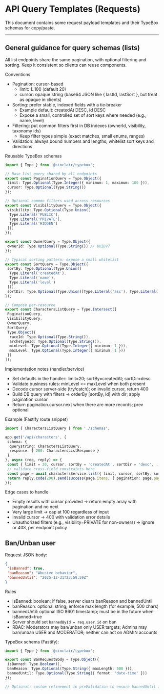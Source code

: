 # API Query Templates (Requests)

This document contains some request payload templates and their TypeBox schemas for copy/paste.

---

## General guidance for query schemas (lists)

All list endpoints share the same pagination, with optional filtering and sorting. Keep it consistent so clients can reuse components.

Conventions

- Pagination: cursor-based
  - limit: 1..100 (default 20)
  - cursor: opaque string (base64 JSON like { lastId, lastSort }, but treat as opaque in clients)
- Sorting: prefer stable, indexed fields with a tie‑breaker
  - Example default: createdAt DESC, id DESC
  - Expose a small, controlled set of sort keys where needed (e.g., name, level)
- Filtering: put common filters first in DB indexes (ownerId, visibility, taxonomy ids)
  - Keep filter types simple (exact matches, small enums, ranges)
- Validation: always bound numbers and lengths; whitelist sort keys and directions

Reusable TypeBox schemas

```ts
import { Type } from '@sinclair/typebox';

// Base list query shared by all endpoints
export const PaginationQuery = Type.Object({
 limit: Type.Optional(Type.Integer({ minimum: 1, maximum: 100 })),
 cursor: Type.Optional(Type.String())
});

// Optional common filters used across resources
export const VisibilityQuery = Type.Object({
 visibility: Type.Optional(Type.Union([
  Type.Literal('PUBLIC'),
  Type.Literal('PRIVATE'),
  Type.Literal('HIDDEN')
 ]))
});

export const OwnerQuery = Type.Object({
 ownerId: Type.Optional(Type.String()) // UUIDv7
});

// Typical sorting pattern: expose a small whitelist
export const SortQuery = Type.Object({
 sortBy: Type.Optional(Type.Union([
  Type.Literal('createdAt'),
  Type.Literal('name'),
  Type.Literal('level')
 ])),
 sortDir: Type.Optional(Type.Union([Type.Literal('asc'), Type.Literal('desc')]))
});

// Compose per-resource
export const CharactersListQuery = Type.Intersect([
 PaginationQuery,
 VisibilityQuery,
 OwnerQuery,
 SortQuery,
 Type.Object({
  raceId: Type.Optional(Type.String()),
  archetypeId: Type.Optional(Type.String()),
  minLevel: Type.Optional(Type.Integer({ minimum: 1 })),
  maxLevel: Type.Optional(Type.Integer({ minimum: 1 }))
 })
]);
```

Implementation notes (handler/service)

- Set defaults in the handler: limit=20; sortBy=createdAt; sortDir=desc
- Validate business rules: minLevel <= maxLevel when both present
- Decode cursor server-side (try/catch); on invalid cursor, return 400
- Build DB query with filters → orderBy [sortBy, id] with dir; apply pagination cursor
- Return pagination.cursor.next when there are more records; prev optional

Example (Fastify route snippet)

```ts
import { CharactersListQuery } from './schemas';

app.get('/api/characters', {
 schema: {
  querystring: CharactersListQuery,
  response: { 200: CharactersListResponse }
 }
}, async (req, reply) => {
 const { limit = 20, cursor, sortBy = 'createdAt', sortDir = 'desc', ...filters } = req.query as any;
 // validate cross-field constraints here
 const page = await charactersService.list({ limit, cursor, sortBy, sortDir, filters });
 return reply.code(200).send(success(page.items, { pagination: page.pagination, requestId: req.id }));
});
```

Edge cases to handle

- Empty results with cursor provided → return empty array with pagination and no next
- Very large limit → cap at 100 regardless of input
- Invalid cursor → 400 with validation error details
- Unauthorized filters (e.g., visibility=PRIVATE for non-owners) → ignore or 403, per endpoint policy

## Ban/Unban user

Request JSON body:

```json
{
 "isBanned": true,
 "banReason": "Abusive behavior",
 "bannedUntil": "2025-12-31T23:59:59Z"
}
```

Rules

- isBanned: boolean; if false, server clears banReason and bannedUntil
- banReason: optional string; enforce max length (for example, 500 chars)
- bannedUntil: optional ISO 8601 timestamp; must be in the future when isBanned=true
- Server should set `bannedById = req.user.id` on ban
- RBAC: Moderators may ban/unban only USER targets; Admins may ban/unban USER and MODERATOR; neither can act on ADMIN accounts

TypeBox schema (Fastify):

```ts
import { Type } from '@sinclair/typebox';

export const BanRequestBody = Type.Object({
 isBanned: Type.Boolean(),
 banReason: Type.Optional(Type.String({ maxLength: 500 })),
 bannedUntil: Type.Optional(Type.String({ format: 'date-time' }))
});

// Optional: custom refinement in preValidation to ensure bannedUntil is in the future when isBanned=true
```

